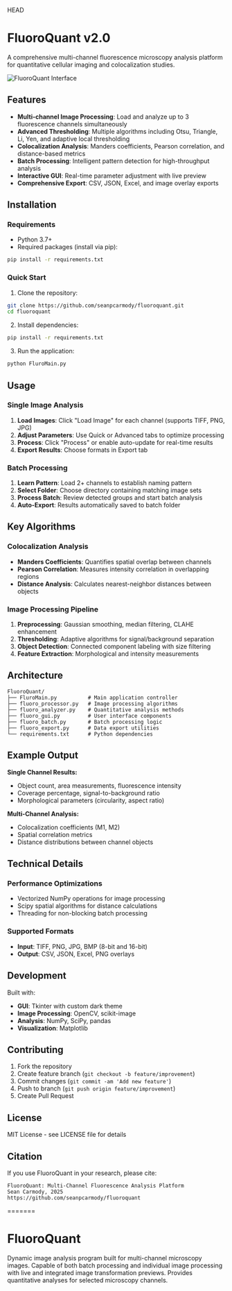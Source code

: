 HEAD
# FluoroQuant v2.0

A comprehensive multi-channel fluorescence microscopy analysis platform for quantitative cellular imaging and colocalization studies.

![FluoroQuant Interface](screenshot.png)

## Features

- **Multi-channel Image Processing**: Load and analyze up to 3 fluorescence channels simultaneously
- **Advanced Thresholding**: Multiple algorithms including Otsu, Triangle, Li, Yen, and adaptive local thresholding
- **Colocalization Analysis**: Manders coefficients, Pearson correlation, and distance-based metrics
- **Batch Processing**: Intelligent pattern detection for high-throughput analysis
- **Interactive GUI**: Real-time parameter adjustment with live preview
- **Comprehensive Export**: CSV, JSON, Excel, and image overlay exports

## Installation

### Requirements

- Python 3.7+
- Required packages (install via pip):

```bash
pip install -r requirements.txt
```

### Quick Start

1. Clone the repository:

```bash
git clone https://github.com/seanpcarmody/fluoroquant.git
cd fluoroquant
```

2. Install dependencies:

```bash
pip install -r requirements.txt
```

3. Run the application:

```bash
python FluroMain.py
```

## Usage

### Single Image Analysis

1. **Load Images**: Click "Load Image" for each channel (supports TIFF, PNG, JPG)
2. **Adjust Parameters**: Use Quick or Advanced tabs to optimize processing
3. **Process**: Click "Process" or enable auto-update for real-time results
4. **Export Results**: Choose formats in Export tab

### Batch Processing

1. **Learn Pattern**: Load 2+ channels to establish naming pattern
2. **Select Folder**: Choose directory containing matching image sets
3. **Process Batch**: Review detected groups and start batch analysis
4. **Auto-Export**: Results automatically saved to batch folder

## Key Algorithms

### Colocalization Analysis

- **Manders Coefficients**: Quantifies spatial overlap between channels
- **Pearson Correlation**: Measures intensity correlation in overlapping regions
- **Distance Analysis**: Calculates nearest-neighbor distances between objects

### Image Processing Pipeline

1. **Preprocessing**: Gaussian smoothing, median filtering, CLAHE enhancement
2. **Thresholding**: Adaptive algorithms for signal/background separation  
3. **Object Detection**: Connected component labeling with size filtering
4. **Feature Extraction**: Morphological and intensity measurements

## Architecture

```
FluoroQuant/
├── FluroMain.py          # Main application controller
├── fluoro_processor.py   # Image processing algorithms
├── fluoro_analyzer.py    # Quantitative analysis methods
├── fluoro_gui.py         # User interface components
├── fluoro_batch.py       # Batch processing logic
├── fluoro_export.py      # Data export utilities
└── requirements.txt      # Python dependencies
```

## Example Output

**Single Channel Results:**

- Object count, area measurements, fluorescence intensity
- Coverage percentage, signal-to-background ratio
- Morphological parameters (circularity, aspect ratio)

**Multi-Channel Analysis:**

- Colocalization coefficients (M1, M2)
- Spatial correlation metrics
- Distance distributions between channel objects

## Technical Details

### Performance Optimizations

- Vectorized NumPy operations for image processing
- Scipy spatial algorithms for distance calculations
- Threading for non-blocking batch processing

### Supported Formats

- **Input**: TIFF, PNG, JPG, BMP (8-bit and 16-bit)
- **Output**: CSV, JSON, Excel, PNG overlays

## Development

Built with:

- **GUI**: Tkinter with custom dark theme
- **Image Processing**: OpenCV, scikit-image
- **Analysis**: NumPy, SciPy, pandas
- **Visualization**: Matplotlib

## Contributing

1. Fork the repository
2. Create feature branch (`git checkout -b feature/improvement`)
3. Commit changes (`git commit -am 'Add new feature'`)
4. Push to branch (`git push origin feature/improvement`)
5. Create Pull Request

## License

MIT License - see LICENSE file for details

## Citation

If you use FluoroQuant in your research, please cite:

```
FluoroQuant: Multi-Channel Fluorescence Analysis Platform
Sean Carmody, 2025
https://github.com/seanpcarmody/fluoroquant
```
=======
# FluoroQuant
Dynamic image analysis program built for multi-channel microscopy images. Capable of both batch processing and individual image processing with live and integrated image transformation previews. Provides quantitative analyses for selected microscopy channels.


